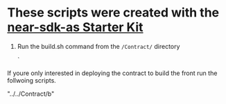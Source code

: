 # These scripts were created with the [near-sdk-as Starter Kit](https://github.com/Learn-NEAR/starter--near-sdk-as)

1. Run the build.sh command from the `/Contract/` directory

    `

If youre only interested in deploying the contract to build the front run the follwoing scripts.

"../../Contract/b"